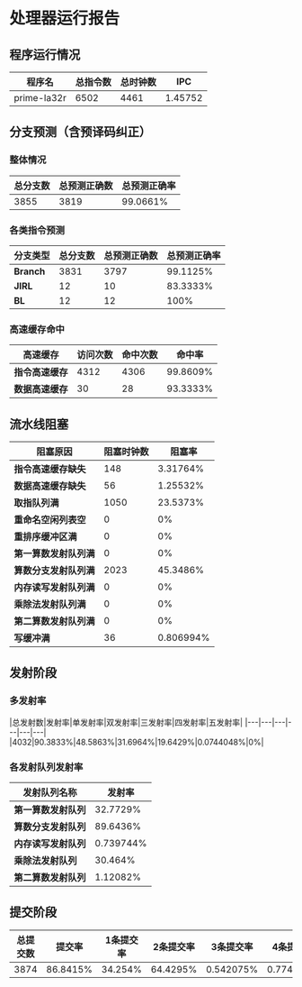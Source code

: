 # 处理器运行报告
## 程序运行情况
|程序名|总指令数|总时钟数|IPC|
|---|---|---|---|
|prime-la32r|6502|4461|1.45752|

## 分支预测（含预译码纠正）
### 整体情况
|总分支数|总预测正确数|总预测正确率|
|---|---|---|
|3855|3819|99.0661%|

### 各类指令预测
|分支类型|总分支数|总预测正确数|总预测正确率|
|---|---|---|---|
|**Branch**| 3831 | 3797 | 99.1125%|
|**JIRL**| 12 | 10 | 83.3333%|
|**BL**| 12 | 12 | 100%|

### 高速缓存命中
|高速缓存|访问次数|命中次数|命中率|
|---|---|---|---|
|**指令高速缓存**| 4312 | 4306 | 99.8609%|
|**数据高速缓存**| 30 | 28 | 93.3333%|
## 流水线阻塞
|阻塞原因|阻塞时钟数|阻塞率|
|---|---|---|
|**指令高速缓存缺失**| 148 | 3.31764%|
|**数据高速缓存缺失**| 56 | 1.25532%|
|**取指队列满**| 1050 | 23.5373%|
|**重命名空闲列表空**|0 | 0%|
|**重排序缓冲区满**|0 | 0%|
|**第一算数发射队列满**|0 | 0%|
|**算数分支发射队列满**|2023 | 45.3486%|
|**内存读写发射队列满**|0 | 0%|
|**乘除法发射队列满**|0 | 0%|
|**第二算数发射队列满**|0 | 0%|
|**写缓冲满**|36 | 0.806994%|

## 发射阶段
### 多发射率
|总发射数|发射率|单发射率|双发射率|三发射率|四发射率|五发射率|
|---|---|---|---|---|---|
|4032|90.3833%|48.5863%|31.6964%|19.6429%|0.0744048%|0%|

### 各发射队列发射率
|发射队列名称|发射率|
|---|---|
|**第一算数发射队列**|32.7729%|
|**算数分支发射队列**|89.6436%|
|**内存读写发射队列**|0.739744%|
|**乘除法发射队列**|30.464%|
|**第二算数发射队列**|1.12082%|

## 提交阶段
|总提交数|提交率|1条提交率|2条提交率|3条提交率|4条提交率|
|---|---|---|---|---|---|
|3874|86.8415%|34.254%|64.4295%|0.542075%|0.774393%|
